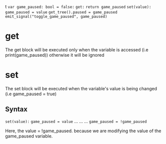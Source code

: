 t
`var game_paused: bool = false:`
	`get:`
		`return game_paused`
	`set(value):`
		`game_paused = value`
		`get_tree().paused = game_paused`
		`emit_signal("toggle_game_paused", game_paused)`

# get
The get block will be executed only when the variable is accessed (i.e print(game_paused)) otherwise it will be ignored

# set 
The set block will be executed when the variable's value is being changed 
(i.e game_paused = true)


## Syntax
`set(value):`
    `game_paused = value`
...
...
...
`game_paused = !game_paused`

Here, the value = !game_paused.
because we are modifying the value of the game_paused variable. 

